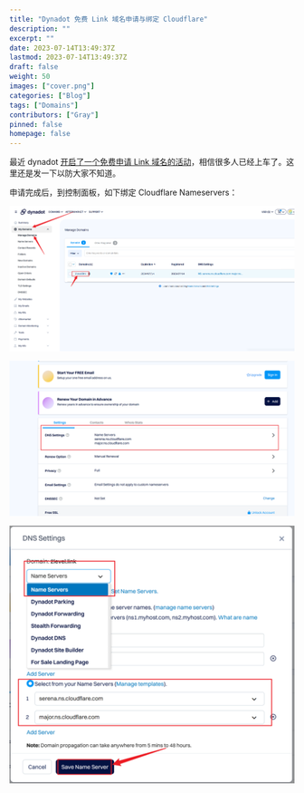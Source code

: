 ```yaml
---
title: "Dynadot 免费 Link 域名申请与绑定 Cloudflare"
description: ""
excerpt: ""
date: 2023-07-14T13:49:37Z
lastmod: 2023-07-14T13:49:37Z
draft: false
weight: 50
images: ["cover.png"]
categories: ["Blog"]
tags: ["Domains"]
contributors: ["Gray"]
pinned: false
homepage: false
---
```



最近 dynadot [开启了一个免费申请 Link 域名的活动](https://www.dynadot.com/register-your-free-link-domain)，相信很多人已经上车了。这里还是发一下以防大家不知道。

申请完成后，到控制面板，如下绑定 Cloudflare Nameservers：

![Alt text](image-1.png)

![Alt text](image-2.png)

![Alt text](image-3.png)